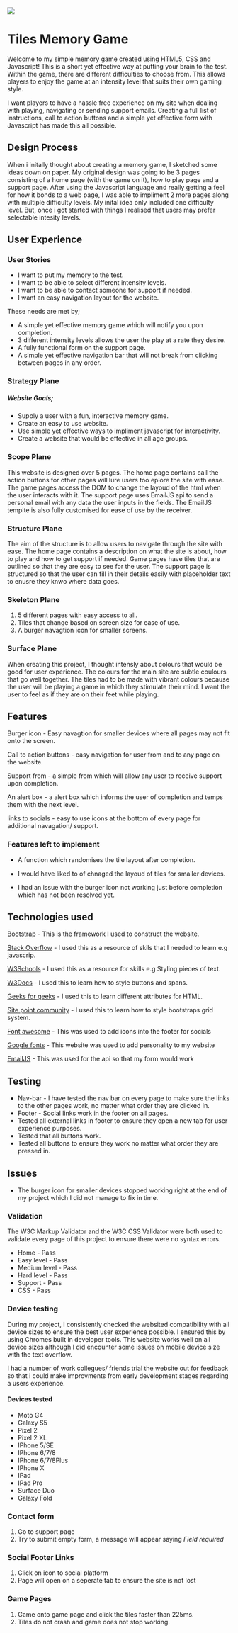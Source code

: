 <img src="https://codeinstitute.s3.amazonaws.com/fullstack/ci_logo_small.png" style="margin: 0;">

# Tiles Memory Game

Welcome to my simple memory game created using HTML5, CSS and Javascript! This is a 
short yet effective way at putting your brain to the test. Within the game, there are 
different difficulties to choose from. This allows players to enjoy the game at an 
intensity level that suits their own gaming style.

I want players to have a hassle free experience on my site when dealing with playing, 
navigating or sending support emails. Creating a full list of instructions, call to 
action buttons and a simple yet effective form with Javascript has made this all possible.

## Design Process 

When i initally thought about creating a memory game, I sketched some ideas down on paper. 
My original design was going to be 3 pages consisting of a home page (with the game on it), 
how to play page and a support page. After using the Javascript language and really 
getting a feel for how it bonds to a web page, I was able to impliment 2 more pages along 
with multiple difficulty levels. My inital idea only included one difficulty level. But, 
once i got started with things I realised that users may prefer selectable intesity levels.

## User Experience

### User Stories

* I want to put my memory to the test.
* I want to be able to select different intensity levels.
* I want to be able to contact someone for support if needed.
* I want an easy navigation layout for the website.

These needs are met by;

* A simple yet effective memory game which will notify you upon completion.
* 3 different intensity levels allows the user the play at a rate they desire.
* A fully functional form on the support page.
* A simple yet effective navigation bar that will not break from clicking between pages in any order.

### Strategy Plane 

##### Website Goals;

* Supply a user with a fun, interactive memory game.
* Create an easy to use website.
* Use simple yet effective ways to impliment javascript for interactivity.
* Create a website that would be effective in all age groups.

### Scope Plane 

This website is designed over 5 pages. The home page contains 
call the action buttons for other pages will lure users too eplore 
the site with ease. The game pages access the DOM to change 
the layoud of the html when the user interacts with it. The support page 
uses EmailJS api to send a personal email with any data the user inputs in the fields.
The EmailJS templte is also fully customised for ease of use by the receiver.


### Structure Plane 

The aim of the structure is to allow users to navigate through the site with ease. 
The home page contains a description on what the site is about, how to play and how to 
get support if needed. Game pages have tiles that are outlined so that they are easy to see for the user.
The support page is structured so that the user can fill in their details easily with placeholder text to enusre they knwo where data goes.

### Skeleton Plane 

1. 5 different pages with easy access to all.
2. Tiles that change based on screen size for ease of use.
3. A burger navagtion icon for smaller screens.

### Surface Plane

When creating this project, I thought intensly about colours that would be good for user experience.
The colours for the main site are subtle coulours that go well together. The tiles 
had to be made with vibrant colours because the user will be playing a game in which they stimulate their mind. I want the user to feel as if they are on their feet while playing.

## Features

Burger icon - Easy navagtion for smaller devices where all pages may not fit onto the screen.

Call to action buttons - easy navigation for user from and to any page on the website.

Support from - a simple from which will allow any user to receive support upon completion.

An alert box - a alert box which informs the user of completion and temps them with the next level.

links to socials - easy to use icons at the bottom of every page for additional navagation/ support.

### Features left to implement

* A function which randomises the tile layout after completion.

* I would have liked to of chnaged the layoud of tiles for smaller devices.

* I had an issue with the burger icon not working just before completion which has not been resolved yet.

## Technologies used

[Bootstrap](https://getbootstrap.com/) - This is the framework I used to construct the website.

[Stack Overflow](https://stackoverflow.com/) - I used this as a resource of skils that I needed to learn e.g javascrip.

[W3Schools](https://www.w3schools.com/default.asp) - I used this as a resource for skills e.g Styling pieces of text.

[W3Docs](https://www.w3docs.com/) - I used this to learn how to style buttons and spans.

[Geeks for geeks](https://www.geeksforgeeks.org/) - I used this to learn different attributes for HTML.

[Site point community](https://www.sitepoint.com/community/) - I used this to learn how to style bootstraps grid system.

[Font awesome](https://fontawesome.com/v4.7.0/) - This was used to add icons into the footer for socials

[Google fonts](https://fonts.google.com/) - This website was used to add personality to my website

[EmailJS](https://www.emailjs.com/) - This was used for the api so that my form would work

## Testing

- Nav-bar - I have tested the nav bar on every page to make sure the links to the other pages work, no matter what order they are clicked in.
- Footer - Social links work in the footer on all pages.
- Tested all external links in footer to ensure they open a new tab for user experience purposes.
- Tested that all buttons work.
- Tested all buttons to ensure they work no matter what order they are pressed in.

## Issues 

- The burger icon for smaller devices stopped working right at the end of my project which I did not manage to fix in time.

### Validation

The W3C Markup Validator and the W3C CSS Validator were both used to validate every page of this project to ensure there were no syntax errors.

- Home - Pass
- Easy level - Pass
- Medium level -  Pass
- Hard level - Pass
- Support - Pass
- CSS - Pass


### Device testing

During my project, I consistently checked the websited compatibility with all device sizes to ensure the best user experience possible.
I ensured this by using Chromes built in developer tools.
This website works well on all device sizes although I did encounter some issues on mobile device size with the text overflow.

I had a number of work collegues/ friends trial the website out for feedback so that i could make improvments from early development stages
 regarding a users experience. 


#### Devices tested

- Moto G4
- Galaxy S5
- Pixel 2
- Pixel 2 XL
- IPhone 5/SE
- IPhone 6/7/8
- IPhone 6/7/8Plus
- IPhone X
- IPad
- IPad Pro
- Surface Duo
- Galaxy Fold

### Contact form

1. Go to support page
2. Try to submit empty form, a message will appear saying _Field required_

### Social Footer Links 

1. Click on icon to social platform
2. Page will open on a seperate tab to ensure the site is not lost

### Game Pages

1. Game onto game page and click the tiles faster than 225ms.
2. Tiles do not crash and game does not stop working.

